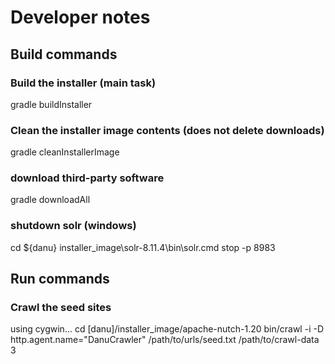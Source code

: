 # Developer notes

## Build commands

### Build the installer (main task)
gradle buildInstaller

### Clean the installer image contents (does not delete downloads)
gradle cleanInstallerImage

### download third-party software
gradle downloadAll

### shutdown solr (windows)
cd ${danu}
installer_image\solr-8.11.4\bin\solr.cmd stop  -p 8983


## Run commands

### Crawl the seed sites
using cygwin...
cd [danu]/installer_image/apache-nutch-1.20
bin/crawl -i -D http.agent.name="DanuCrawler" /path/to/urls/seed.txt /path/to/crawl-data 3



